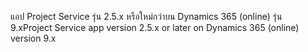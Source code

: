 <span data-ttu-id="b342d-101">แอป Project Service รุ่น 2.5.x หรือใหม่กว่าบน Dynamics 365 (online) รุ่น 9.x</span><span class="sxs-lookup"><span data-stu-id="b342d-101">Project Service app version 2.5.x or later on Dynamics 365 (online) version 9.x</span></span>
